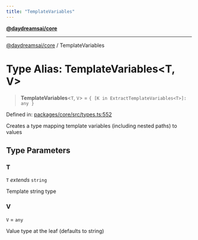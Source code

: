 ```yaml
---
title: "TemplateVariables"
---
```


[**@daydreamsai/core**](./api-reference.md)

***

[@daydreamsai/core](./api-reference.md) / TemplateVariables

# Type Alias: TemplateVariables\<T, V\>

> **TemplateVariables**\<`T`, `V`\> = `{ [K in ExtractTemplateVariables<T>]: any }`

Defined in: [packages/core/src/types.ts:552](https://github.com/dojoengine/daydreams/blob/877d54c3d7a1ffa2e1fe799ae3402216c969af05/packages/core/src/types.ts#L552)

Creates a type mapping template variables (including nested paths) to values

## Type Parameters

### T

`T` *extends* `string`

Template string type

### V

`V` = `any`

Value type at the leaf (defaults to string)
